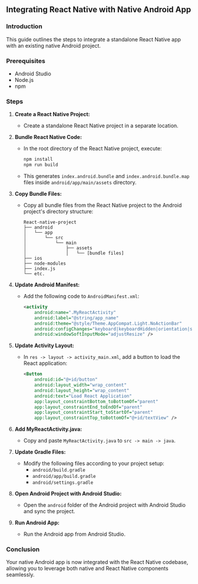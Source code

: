 ## Integrating React Native with Native Android App

### Introduction
This guide outlines the steps to integrate a standalone React Native app with an existing native Android project.

### Prerequisites
- Android Studio
- Node.js
- npm

### Steps

1. **Create a React Native Project:**
   - Create a standalone React Native project in a separate location.

2. **Bundle React Native Code:**
   - In the root directory of the React Native project, execute:
     ```bash
     npm install
     npm run build
     ```
   - This generates `index.android.bundle` and `index.android.bundle.map` files inside `android/app/main/assets` directory.

3. **Copy Bundle Files:**
   - Copy all bundle files from the React Native project to the Android project's directory structure:
     ```
     React-native-project
     ├── android
     │   └── app
     │       └── src
     │           └── main
     │               ├── assets
     │               │   └── [bundle files]
     ├── ios
     ├── node-modules
     ├── index.js
     └── etc.
     ```

4. **Update Android Manifest:**
   - Add the following code to `AndroidManifest.xml`:
     ```xml
     <activity
         android:name=".MyReactActivity"
         android:label="@string/app_name"
         android:theme="@style/Theme.AppCompat.Light.NoActionBar"
         android:configChanges="keyboard|keyboardHidden|orientation|screenSize"
         android:windowSoftInputMode="adjustResize" />
     ```

5. **Update Activity Layout:**
   - In `res -> layout -> activity_main.xml`, add a button to load the React application:
     ```xml
     <Button
         android:id="@+id/button"
         android:layout_width="wrap_content"
         android:layout_height="wrap_content"
         android:text="Load React Application"
         app:layout_constraintBottom_toBottomOf="parent"
         app:layout_constraintEnd_toEndOf="parent"
         app:layout_constraintStart_toStartOf="parent"
         app:layout_constraintTop_toBottomOf="@+id/textView" />
     ```

6. **Add MyReactActivity.java:**
   - Copy and paste `MyReactActivity.java` to `src -> main -> java`.

7. **Update Gradle Files:**
   - Modify the following files according to your project setup:
     - `android/build.gradle`
     - `android/app/build.gradle`
     - `android/settings.gradle`

8. **Open Android Project with Android Studio:**
   - Open the `android` folder of the Android project with Android Studio and sync the project.

9. **Run Android App:**
   - Run the Android app from Android Studio.

### Conclusion
Your native Android app is now integrated with the React Native codebase, allowing you to leverage both native and React Native components seamlessly.
